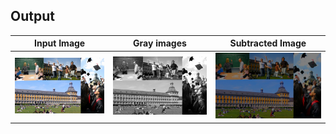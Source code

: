 ## Output

Input Image                |  Gray images              | Subtracted Image
:-------------------------:|:-------------------------:| :-----------------:
![alt text](./images/a.png "Input Image")  |  ![alt text](./images/b.png "Gray Image") | ![alt text](./images/c.png "Subtracted Image")
